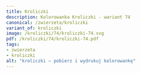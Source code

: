 ```yaml
---
title: Kroliczki
description: Kolorowanka Kroliczki - wariant 74
canonical: /zwierzeta/kroliczki
variant_of: kroliczki
image: /kroliczki/74/kroliczki-74.svg
pdf: /kroliczki/74/kroliczki-74.pdf
tags:
- zwierzeta
- kroliczki
alt: "kroliczki – pobierz i wydrukuj kolorowankę"
---
```

